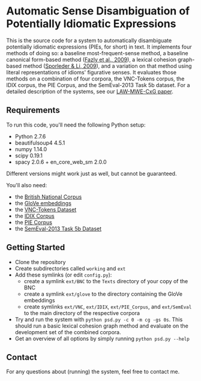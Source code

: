 # Automatic Sense Disambiguation of Potentially Idiomatic Expressions
This is the source code for a system to automatically disambiguate potentially idiomatic expressions (PIEs, for short) in text. It implements four methods of doing so: a baseline most-frequent-sense method, a baseline canonical form-based method ([Fazly et al., 2009](https://www.mitpressjournals.org/doi/abs/10.1162/coli.08-010-R1-07-048)), a lexical cohesion graph-based method ([Sporleder & Li, 2009](http://www.aclweb.org/anthology/E09-1086)), and a variation on that method using literal representations of idioms' figurative senses. It evaluates those methods on a combination of four corpora, the VNC-Tokens corpus, the IDIX corpus, the PIE Corpus, and the SemEval-2013 Task 5b dataset. For a detailed description of the systems, see our [LAW-MWE-CxG paper](https://aclanthology.coli.uni-saarland.de/papers/W18-4919/w18-4919).

## Requirements
To run this code, you'll need the following Python setup:
* Python 2.7.6
* beautifulsoup4 4.5.1
* numpy 1.14.0
* scipy 0.19.1
* spacy 2.0.6 + en_core_web_sm 2.0.0

Different versions might work just as well, but cannot be guaranteed.

You'll also need:
* the [British National Corpus](http://www.natcorp.ox.ac.uk/)
* the [GloVe embeddings](https://nlp.stanford.edu/projects/glove/)
* the [VNC-Tokens Dataset](http://multiword.sourceforge.net/PHITE.php?sitesig=FILES&page=FILES_20_Data_Sets)
* the [IDIX Corpus](http://aclweb.org/anthology/L10-1425)
* the [PIE Corpus](https://github.com/hslh/pie-annotation)
* the [SemEval-2013 Task 5b Dataset](https://www.cs.york.ac.uk/semeval-2013/task5/index.html)

## Getting Started
- Clone the repository
- Create subdirectories called `working` and `ext`
- Add these symlinks (or edit `config.py`):
  - create a symlink `ext/BNC` to the `Texts` directory of your copy of the BNC
  - create a symlink `ext/glove` to the directory containing the GloVe embeddings
  - create symlinks `ext/VNC`, `ext/IDIX`, `ext/PIE_Corpus`, and `ext/SemEval` to the main directory of the respective corpora
- Try and run the system with `python psd.py -c 0 -m cg -gs 0s`. This should run a basic lexical cohesion graph method and evaluate on the development set of the combined corpora.
- Get an overview of all options by simply running `python psd.py --help`

## Contact
For any questions about (running) the system, feel free to contact me.
